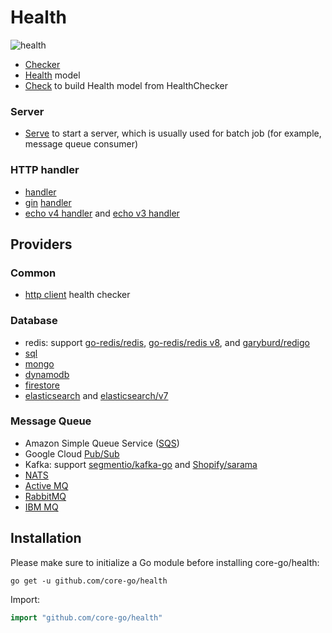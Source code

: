 # Health
![health](https://camo.githubusercontent.com/563b71e07ce74a6457066dc41260addf5e131db81b0903a0250a59cbd7634ae5/68747470733a2f2f63646e2d696d616765732d312e6d656469756d2e636f6d2f6d61782f3830302f312a316b4645637876714d445a665457476d4a54454537672e706e67)
- [Checker](https://github.com/core-go/health/blob/main/checker.go)
- [Health](https://github.com/core-go/health/blob/main/health.go) model
- [Check](https://github.com/core-go/health/blob/main/check.go) to build Health model from HealthChecker

### Server
- [Serve](https://github.com/core-go/health/blob/main/server/serve.go) to start a server, which is usually used for batch job (for example, message queue consumer)

### HTTP handler
- [handler](https://github.com/core-go/health/blob/main/handler.go)
- [gin](https://github.com/gin-gonic/gin) [handler](https://github.com/core-go/health/blob/main/gin/handler.go)
- [echo v4 handler](https://github.com/core-go/health/blob/main/echo/handler.go) and [echo v3 handler](https://github.com/core-go/health/blob/main/echo_v3/handler.go)

## Providers
### Common
- [http client](https://github.com/core-go/health/blob/main/http/health_checker.go) health checker

### Database  
- redis: support [go-redis/redis](https://github.com/core-go/health/blob/main/redis/health_checker.go), [go-redis/redis v8](https://github.com/core-go/health/blob/main/redis/v8/health_checker.go), and [garyburd/redigo](https://github.com/core-go/health/blob/main/redigo/health_checker.go)
- [sql](https://github.com/core-go/health/blob/main/sql/health_checker.go)
- [mongo](https://github.com/core-go/health/blob/main/mongo/health_checker.go)
- [dynamodb](https://github.com/core-go/health/blob/main/dynamodb/health_checker.go)
- [firestore](https://github.com/core-go/health/blob/main/firestore/health_checker.go)
- [elasticsearch](https://github.com/core-go/health/blob/main/elasticsearch/health_checker.go) and [elasticsearch/v7](https://github.com/core-go/health/blob/main/elasticsearch/v7/health_checker.go)

### Message Queue
- Amazon Simple Queue Service ([SQS](https://github.com/core-go/health/blob/main/sqs/health_checker.go))
- Google Cloud [Pub/Sub](https://github.com/core-go/health/blob/main/pubsub/health_checker.go)
- Kafka: support [segmentio/kafka-go](https://github.com/core-go/health/blob/main/kafka/health_checker.go) and [Shopify/sarama](https://github.com/core-go/health/blob/main/sarama/health_checker.go)
- [NATS](https://github.com/core-go/health/blob/main/nats/health_checker.go)
- [Active MQ](https://github.com/core-go/health/blob/main/amq/health_checker.go)
- [RabbitMQ](https://github.com/core-go/health/blob/main/rabbitmq/health_checker.go)
- [IBM MQ](https://github.com/core-go/health/blob/main/ibm-mq/health_checker.go)

## Installation
Please make sure to initialize a Go module before installing core-go/health:

```shell
go get -u github.com/core-go/health
```

Import:
```go
import "github.com/core-go/health"
```
